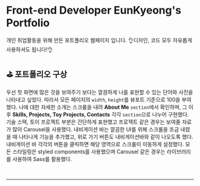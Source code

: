# Front-end Developer EunKyeong's Portfolio
개인 취업활동을 위해 만든 포트폴리오 웹페이지 입니다.
👌디자인, 코드 모두 자유롭게 사용하셔도 됩니다!👌

## ⛳ 포트폴리오 구상
우선 첫 화면에 많은 것을 보여주기 보다는 깔끔하게 나를 표현할 수 있는 단어와 사진을 나타내고 싶었다. 따라서 모든 페이지의 `width`, `height`를 뷰포트 기준으로 100을 부여했다.
나에 대한 자세한 소개는 스크롤을 내려 **About Me** `section`에서 확인하며, 그 이후 **Skills, Projects, Toy Projects, Contacts** 각각 `section`으로 나누어 구현했다.
기술 스택, 토이 프로젝트 부분은 간단하게 표현했고 프로젝트 같은 경우는 보여줄 자료가 많아 Carousel을 사용했다. 내비게이션 바는 깔끔한 UI를 위해 스크롤을 조금 내렸을 때 나타나게 기능을 추가했고, 위로 가기 버튼도 내비게이션바와 같이 나오도록 했다. 내비게이션 바 각각의 버튼을 클릭하면 해당 영역으로 스크롤이 이동하게 설정했다. 모든 스타일링은 styled components를 사용했으며 Carousel 같은 경우는 라이브러리를 사용하여 Sass를 활용했다.

<br/>

---
